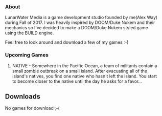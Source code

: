 ### About

LunarWater Media is a game development studio founded by me(Alex Way) during Fall of 2017. I was heavily inspired by DOOM/Duke Nukem and their mechanics so I've decided to make a DOOM/Duke Nukem styled game using the BUILD engine. 

Feel free to look around and download a few of my games :-)

### Upcoming Games
1. NATIVE - Somewhere in the Pacific Ocean, a team of militants contain a small zombie outbreak on a small island. After evacuating all of the island's natives, you find one native who hasn't left the island. You start to become closer to the native until the day he asks for a favor...

## Downloads

No games for download ;-(


